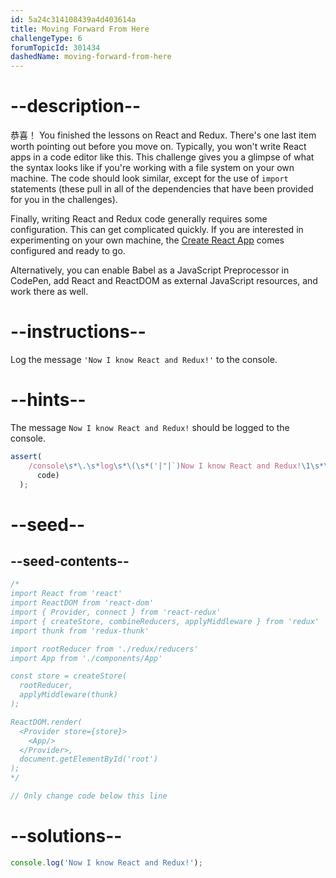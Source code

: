 ```yaml
---
id: 5a24c314108439a4d403614a
title: Moving Forward From Here
challengeType: 6
forumTopicId: 301434
dashedName: moving-forward-from-here
---
```


# --description--

恭喜！ You finished the lessons on React and Redux. There's one last item worth pointing out before you move on. Typically, you won't write React apps in a code editor like this. This challenge gives you a glimpse of what the syntax looks like if you're working with a file system on your own machine. The code should look similar, except for the use of `import` statements (these pull in all of the dependencies that have been provided for you in the challenges).

Finally, writing React and Redux code generally requires some configuration. This can get complicated quickly. If you are interested in experimenting on your own machine, the <a href="https://www.freecodecamp.org/news/install-react-with-create-react-app/" target="_blank" rel="noopener noreferrer nofollow">Create React App</a> comes configured and ready to go.

Alternatively, you can enable Babel as a JavaScript Preprocessor in CodePen, add React and ReactDOM as external JavaScript resources, and work there as well.

# --instructions--

Log the message `'Now I know React and Redux!'` to the console.

# --hints--

The message `Now I know React and Redux!` should be logged to the console.

```js
assert(
    /console\s*\.\s*log\s*\(\s*('|"|`)Now I know React and Redux!\1\s*\)/.test(
      code)
  );
```

# --seed--

## --seed-contents--

```jsx
/*
import React from 'react'
import ReactDOM from 'react-dom'
import { Provider, connect } from 'react-redux'
import { createStore, combineReducers, applyMiddleware } from 'redux'
import thunk from 'redux-thunk'

import rootReducer from './redux/reducers'
import App from './components/App'

const store = createStore(
  rootReducer,
  applyMiddleware(thunk)
);

ReactDOM.render(
  <Provider store={store}>
    <App/>
  </Provider>,
  document.getElementById('root')
);
*/

// Only change code below this line
```

# --solutions--

```jsx
console.log('Now I know React and Redux!');
```
